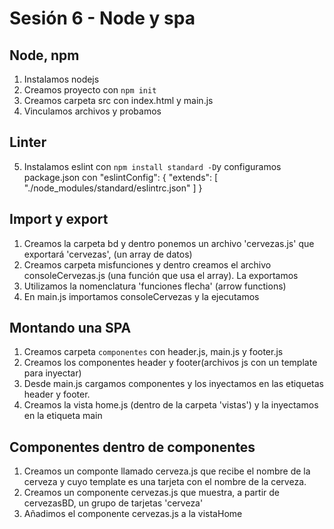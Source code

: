 # Sesión 6 - Node y spa
## Node, npm
1. Instalamos nodejs
2. Creamos proyecto con `npm init`
3. Creamos carpeta src con index.html y main.js
4. Vinculamos archivos y probamos
## Linter 
5. Instalamos eslint con `npm install standard -D`y configuramos package.json con
    "eslintConfig": {
    "extends": [
      "./node_modules/standard/eslintrc.json"
    ]
  }
## Import y export 
1. Creamos la carpeta bd y dentro ponemos un archivo 'cervezas.js' que exportará 'cervezas', (un array de datos)
2. Creamos carpeta misfunciones y dentro creamos el archivo consoleCervezas.js (una función que usa el array). La exportamos
3. Utilizamos la nomenclatura 'funciones flecha' (arrow functions)
4. En main.js importamos consoleCervezas y la ejecutamos

## Montando una SPA
1. Creamos carpeta `componentes` con header.js, main.js y footer.js
2. Creamos los componentes header y footer(archivos js con un template para inyectar)
3. Desde main.js cargamos componentes y los inyectamos en las etiquetas header y footer.
4. Creamos la vista home.js (dentro de la carpeta 'vistas') y la inyectamos en la etiqueta main
  
## Componentes dentro de componentes
1. Creamos un componte llamado cerveza.js que recibe el nombre de la cerveza y cuyo template es una tarjeta con el nombre de la cerveza.
2. Creamos un componente cervezas.js que muestra, a partir de cervezasBD, un grupo de tarjetas 'cerveza' 
3. Añadimos el componente cervezas.js a la vistaHome
